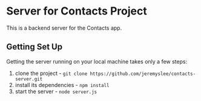 # Server for Contacts Project

This is a backend server for the Contacts app.

## Getting Set Up

Getting the server running on your local machine takes only a few steps:

1. clone the project - `git clone https://github.com/jeremyslee/contacts-server.git`
2. install its dependencies - `npm install`
3. start the server - `node server.js`
